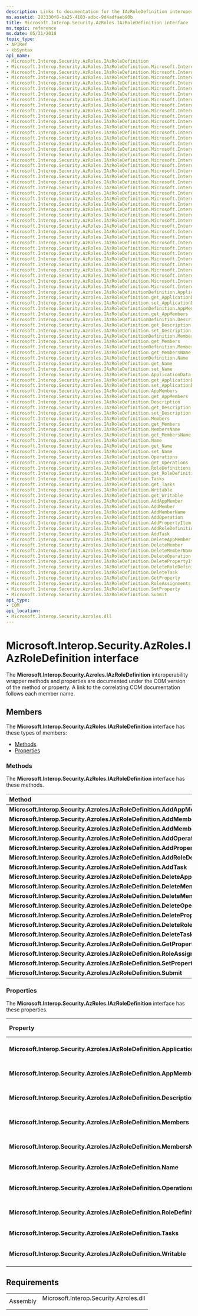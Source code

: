 ```yaml
---
description: Links to documentation for the IAzRoleDefinition interoperability wrapper methods and properties.
ms.assetid: 283330f8-ba25-4183-adbc-9d4adfaeb90b
title: Microsoft.Interop.Security.AzRoles.IAzRoleDefinition interface
ms.topic: reference
ms.date: 05/31/2018
topic_type: 
- APIRef
- kbSyntax
api_name: 
- Microsoft.Interop.Security.AzRoles.IAzRoleDefinition
- Microsoft.Interop.Security.AzRoles.IAzRoleDefinition.Microsoft.Interop.Security.Azroles.IAzRoleDefinition.AddAppMember
- Microsoft.Interop.Security.AzRoles.IAzRoleDefinition.Microsoft.Interop.Security.Azroles.IAzRoleDefinition.AddMember
- Microsoft.Interop.Security.AzRoles.IAzRoleDefinition.Microsoft.Interop.Security.Azroles.IAzRoleDefinition.AddMemberName
- Microsoft.Interop.Security.AzRoles.IAzRoleDefinition.Microsoft.Interop.Security.Azroles.IAzRoleDefinition.AddOperation
- Microsoft.Interop.Security.AzRoles.IAzRoleDefinition.Microsoft.Interop.Security.Azroles.IAzRoleDefinition.AddPropertyItem
- Microsoft.Interop.Security.AzRoles.IAzRoleDefinition.Microsoft.Interop.Security.Azroles.IAzRoleDefinition.AddRoleDefinition
- Microsoft.Interop.Security.AzRoles.IAzRoleDefinition.Microsoft.Interop.Security.Azroles.IAzRoleDefinition.AddTask
- Microsoft.Interop.Security.AzRoles.IAzRoleDefinition.Microsoft.Interop.Security.Azroles.IAzRoleDefinition.DeleteAppMember
- Microsoft.Interop.Security.AzRoles.IAzRoleDefinition.Microsoft.Interop.Security.Azroles.IAzRoleDefinition.DeleteMember
- Microsoft.Interop.Security.AzRoles.IAzRoleDefinition.Microsoft.Interop.Security.Azroles.IAzRoleDefinition.DeleteMemberName
- Microsoft.Interop.Security.AzRoles.IAzRoleDefinition.Microsoft.Interop.Security.Azroles.IAzRoleDefinition.DeleteOperation
- Microsoft.Interop.Security.AzRoles.IAzRoleDefinition.Microsoft.Interop.Security.Azroles.IAzRoleDefinition.DeletePropertyItem
- Microsoft.Interop.Security.AzRoles.IAzRoleDefinition.Microsoft.Interop.Security.Azroles.IAzRoleDefinition.DeleteRoleDefinition
- Microsoft.Interop.Security.AzRoles.IAzRoleDefinition.Microsoft.Interop.Security.Azroles.IAzRoleDefinition.DeleteTask
- Microsoft.Interop.Security.AzRoles.IAzRoleDefinition.Microsoft.Interop.Security.Azroles.IAzRoleDefinition.GetProperty
- Microsoft.Interop.Security.AzRoles.IAzRoleDefinition.Microsoft.Interop.Security.Azroles.IAzRoleDefinition.RoleAssignments
- Microsoft.Interop.Security.AzRoles.IAzRoleDefinition.Microsoft.Interop.Security.Azroles.IAzRoleDefinition.SetProperty
- Microsoft.Interop.Security.AzRoles.IAzRoleDefinition.Microsoft.Interop.Security.Azroles.IAzRoleDefinition.Submit
- Microsoft.Interop.Security.AzRoles.IAzRoleDefinition.Microsoft.Interop.Security.Azroles.IAzRoleDefinition.ApplicationData
- Microsoft.Interop.Security.AzRoles.IAzRoleDefinition.Microsoft.Interop.Security.Azroles.IAzRoleDefinition.get_ApplicationData
- Microsoft.Interop.Security.AzRoles.IAzRoleDefinition.Microsoft.Interop.Security.Azroles.IAzRoleDefinition.set_ApplicationData
- Microsoft.Interop.Security.AzRoles.IAzRoleDefinition.Microsoft.Interop.Security.Azroles.IAzRoleDefinition.AppMembers
- Microsoft.Interop.Security.AzRoles.IAzRoleDefinition.Microsoft.Interop.Security.Azroles.IAzRoleDefinition.get_AppMembers
- Microsoft.Interop.Security.AzRoles.IAzRoleDefinition.Microsoft.Interop.Security.Azroles.IAzRoleDefinition.Description
- Microsoft.Interop.Security.AzRoles.IAzRoleDefinition.Microsoft.Interop.Security.Azroles.IAzRoleDefinition.get_Description
- Microsoft.Interop.Security.AzRoles.IAzRoleDefinition.Microsoft.Interop.Security.Azroles.IAzRoleDefinition.set_Description
- Microsoft.Interop.Security.AzRoles.IAzRoleDefinition.Microsoft.Interop.Security.Azroles.IAzRoleDefinition.Members
- Microsoft.Interop.Security.AzRoles.IAzRoleDefinition.Microsoft.Interop.Security.Azroles.IAzRoleDefinition.get_Members
- Microsoft.Interop.Security.AzRoles.IAzRoleDefinition.Microsoft.Interop.Security.Azroles.IAzRoleDefinition.MembersName
- Microsoft.Interop.Security.AzRoles.IAzRoleDefinition.Microsoft.Interop.Security.Azroles.IAzRoleDefinition.get_MembersName
- Microsoft.Interop.Security.AzRoles.IAzRoleDefinition.Microsoft.Interop.Security.Azroles.IAzRoleDefinition.Name
- Microsoft.Interop.Security.AzRoles.IAzRoleDefinition.Microsoft.Interop.Security.Azroles.IAzRoleDefinition.get_Name
- Microsoft.Interop.Security.AzRoles.IAzRoleDefinition.Microsoft.Interop.Security.Azroles.IAzRoleDefinition.set_Name
- Microsoft.Interop.Security.AzRoles.IAzRoleDefinition.Microsoft.Interop.Security.Azroles.IAzRoleDefinition.Operations
- Microsoft.Interop.Security.AzRoles.IAzRoleDefinition.Microsoft.Interop.Security.Azroles.IAzRoleDefinition.get_Operations
- Microsoft.Interop.Security.AzRoles.IAzRoleDefinition.Microsoft.Interop.Security.Azroles.IAzRoleDefinition.RoleDefinitions
- Microsoft.Interop.Security.AzRoles.IAzRoleDefinition.Microsoft.Interop.Security.Azroles.IAzRoleDefinition.get_RoleDefinitions
- Microsoft.Interop.Security.AzRoles.IAzRoleDefinition.Microsoft.Interop.Security.Azroles.IAzRoleDefinition.Tasks
- Microsoft.Interop.Security.AzRoles.IAzRoleDefinition.Microsoft.Interop.Security.Azroles.IAzRoleDefinition.get_Tasks
- Microsoft.Interop.Security.AzRoles.IAzRoleDefinition.Microsoft.Interop.Security.Azroles.IAzRoleDefinition.Writable
- Microsoft.Interop.Security.AzRoles.IAzRoleDefinition.Microsoft.Interop.Security.Azroles.IAzRoleDefinition.get_Writable
- Microsoft.Interop.Security.Azroles.IAzRoleDefinitionDefinition.ApplicationData
- Microsoft.Interop.Security.Azroles.IAzRoleDefinition.get_ApplicationData
- Microsoft.Interop.Security.Azroles.IAzRoleDefinition.set_ApplicationData
- Microsoft.Interop.Security.Azroles.IAzRoleDefinitionDefinition.AppMembers
- Microsoft.Interop.Security.Azroles.IAzRoleDefinition.get_AppMembers
- Microsoft.Interop.Security.Azroles.IAzRoleDefinitionDefinition.Description
- Microsoft.Interop.Security.Azroles.IAzRoleDefinition.get_Description
- Microsoft.Interop.Security.Azroles.IAzRoleDefinition.set_Description
- Microsoft.Interop.Security.Azroles.IAzRoleDefinitionDefinition.Members
- Microsoft.Interop.Security.Azroles.IAzRoleDefinition.get_Members
- Microsoft.Interop.Security.Azroles.IAzRoleDefinitionDefinition.MembersName
- Microsoft.Interop.Security.Azroles.IAzRoleDefinition.get_MembersName
- Microsoft.Interop.Security.Azroles.IAzRoleDefinitionDefinition.Name
- Microsoft.Interop.Security.Azroles.IAzRoleDefinition.get_Name
- Microsoft.Interop.Security.Azroles.IAzRoleDefinition.set_Name
- Microsoft.Interop.Security.Azroles.IAzRoleDefinition.ApplicationData
- Microsoft.Interop.Security.Azroles.IAzRoleDefinition.get_ApplicationData
- Microsoft.Interop.Security.Azroles.IAzRoleDefinition.set_ApplicationData
- Microsoft.Interop.Security.Azroles.IAzRoleDefinition.AppMembers
- Microsoft.Interop.Security.Azroles.IAzRoleDefinition.get_AppMembers
- Microsoft.Interop.Security.Azroles.IAzRoleDefinition.Description
- Microsoft.Interop.Security.Azroles.IAzRoleDefinition.get_Description
- Microsoft.Interop.Security.Azroles.IAzRoleDefinition.set_Description
- Microsoft.Interop.Security.Azroles.IAzRoleDefinition.Members
- Microsoft.Interop.Security.Azroles.IAzRoleDefinition.get_Members
- Microsoft.Interop.Security.Azroles.IAzRoleDefinition.MembersName
- Microsoft.Interop.Security.Azroles.IAzRoleDefinition.get_MembersName
- Microsoft.Interop.Security.Azroles.IAzRoleDefinition.Name
- Microsoft.Interop.Security.Azroles.IAzRoleDefinition.get_Name
- Microsoft.Interop.Security.Azroles.IAzRoleDefinition.set_Name
- Microsoft.Interop.Security.Azroles.IAzRoleDefinition.Operations
- Microsoft.Interop.Security.Azroles.IAzRoleDefinition.get_Operations
- Microsoft.Interop.Security.Azroles.IAzRoleDefinition.RoleDefinitions
- Microsoft.Interop.Security.Azroles.IAzRoleDefinition.get_RoleDefinitions
- Microsoft.Interop.Security.Azroles.IAzRoleDefinition.Tasks
- Microsoft.Interop.Security.Azroles.IAzRoleDefinition.get_Tasks
- Microsoft.Interop.Security.Azroles.IAzRoleDefinition.Writable
- Microsoft.Interop.Security.Azroles.IAzRoleDefinition.get_Writable
- Microsoft.Interop.Security.Azroles.IAzRoleDefinition.AddAppMember
- Microsoft.Interop.Security.Azroles.IAzRoleDefinition.AddMember
- Microsoft.Interop.Security.Azroles.IAzRoleDefinition.AddMemberName
- Microsoft.Interop.Security.Azroles.IAzRoleDefinition.AddOperation
- Microsoft.Interop.Security.Azroles.IAzRoleDefinition.AddPropertyItem
- Microsoft.Interop.Security.Azroles.IAzRoleDefinition.AddRoleDefinition
- Microsoft.Interop.Security.Azroles.IAzRoleDefinition.AddTask
- Microsoft.Interop.Security.Azroles.IAzRoleDefinition.DeleteAppMember
- Microsoft.Interop.Security.Azroles.IAzRoleDefinition.DeleteMember
- Microsoft.Interop.Security.Azroles.IAzRoleDefinition.DeleteMemberName
- Microsoft.Interop.Security.Azroles.IAzRoleDefinition.DeleteOperation
- Microsoft.Interop.Security.Azroles.IAzRoleDefinition.DeletePropertyItem
- Microsoft.Interop.Security.Azroles.IAzRoleDefinition.DeleteRoleDefinition
- Microsoft.Interop.Security.Azroles.IAzRoleDefinition.DeleteTask
- Microsoft.Interop.Security.Azroles.IAzRoleDefinition.GetProperty
- Microsoft.Interop.Security.Azroles.IAzRoleDefinition.RoleAssignments
- Microsoft.Interop.Security.Azroles.IAzRoleDefinition.SetProperty
- Microsoft.Interop.Security.Azroles.IAzRoleDefinition.Submit
api_type: 
- COM
api_location: 
- Microsoft.Interop.Security.Azroles.dll
---
```


# Microsoft.Interop.Security.AzRoles.IAzRoleDefinition interface

The **Microsoft.Interop.Security.Azroles.IAzRoleDefinition** interoperability wrapper methods and properties are documented under the COM version of the method or property. A link to the correlating COM documentation follows each member name.

## Members

The **Microsoft.Interop.Security.AzRoles.IAzRoleDefinition** interface has these types of members:

-   [Methods](#methods)
-   [Properties](#properties)

### Methods

The **Microsoft.Interop.Security.AzRoles.IAzRoleDefinition** interface has these methods.



| Method                                                                        | Description                                                                                          |
|:------------------------------------------------------------------------------|:-----------------------------------------------------------------------------------------------------|
| **Microsoft.Interop.Security.Azroles.IAzRoleDefinition.AddAppMember**         | [**IAzRole::AddAppMember**](/windows/desktop/api/Azroles/nf-azroles-iazrole-addappmember)<br/>                                     |
| **Microsoft.Interop.Security.Azroles.IAzRoleDefinition.AddMember**            | [**IAzRole::AddMember**](/windows/desktop/api/Azroles/nf-azroles-iazrole-addmember)<br/>                                           |
| **Microsoft.Interop.Security.Azroles.IAzRoleDefinition.AddMemberName**        | [**IAzRole::AddMemberName**](/windows/desktop/api/Azroles/nf-azroles-iazrole-addmembername)<br/>                                   |
| **Microsoft.Interop.Security.Azroles.IAzRoleDefinition.AddOperation**         | [**IAzRole::AddOperation**](/windows/desktop/api/Azroles/nf-azroles-iazrole-addoperation)<br/>                                     |
| **Microsoft.Interop.Security.Azroles.IAzRoleDefinition.AddPropertyItem**      | [**IAzRole::AddPropertyItem**](/windows/desktop/api/Azroles/nf-azroles-iazrole-addpropertyitem)<br/>                               |
| **Microsoft.Interop.Security.Azroles.IAzRoleDefinition.AddRoleDefinition**    | [**IAzRoleDefinition::AddRoleDefinition**](/windows/desktop/api/Azroles/nf-azroles-iazroledefinition-addroledefinition)<br/>       |
| **Microsoft.Interop.Security.Azroles.IAzRoleDefinition.AddTask**              | [**IAzRole::AddTask**](/windows/desktop/api/Azroles/nf-azroles-iazrole-addtask)<br/>                                               |
| **Microsoft.Interop.Security.Azroles.IAzRoleDefinition.DeleteAppMember**      | [**IAzRole::DeleteAppMember**](/windows/desktop/api/Azroles/nf-azroles-iazrole-deleteappmember)<br/>                               |
| **Microsoft.Interop.Security.Azroles.IAzRoleDefinition.DeleteMember**         | [**IAzRole::DeleteMember**](/windows/desktop/api/Azroles/nf-azroles-iazrole-deletemember)<br/>                                     |
| **Microsoft.Interop.Security.Azroles.IAzRoleDefinition.DeleteMemberName**     | [**IAzRole::DeleteMemberName**](/windows/desktop/api/Azroles/nf-azroles-iazrole-deletemembername)<br/>                             |
| **Microsoft.Interop.Security.Azroles.IAzRoleDefinition.DeleteOperation**      | [**IAzRole::DeleteOperation**](/windows/desktop/api/Azroles/nf-azroles-iazrole-deleteoperation)<br/>                               |
| **Microsoft.Interop.Security.Azroles.IAzRoleDefinition.DeletePropertyItem**   | [**IAzRole::DeletePropertyItem**](/windows/desktop/api/Azroles/nf-azroles-iazrole-deletepropertyitem)<br/>                         |
| **Microsoft.Interop.Security.Azroles.IAzRoleDefinition.DeleteRoleDefinition** | [**IAzRoleDefinition::DeleteRoleDefinition**](/windows/desktop/api/Azroles/nf-azroles-iazroledefinition-deleteroledefinition)<br/> |
| **Microsoft.Interop.Security.Azroles.IAzRoleDefinition.DeleteTask**           | [**IAzRole::DeleteTask**](/windows/desktop/api/Azroles/nf-azroles-iazrole-deletetask)<br/>                                         |
| **Microsoft.Interop.Security.Azroles.IAzRoleDefinition.GetProperty**          | [**IAzRole::GetProperty**](/windows/desktop/api/Azroles/nf-azroles-iazrole-getproperty)<br/>                                       |
| **Microsoft.Interop.Security.Azroles.IAzRoleDefinition.RoleAssignments**      | [**IAzRoleDefinition::RoleAssignments**](/windows/desktop/api/Azroles/nf-azroles-iazroledefinition-roleassignments)<br/>           |
| **Microsoft.Interop.Security.Azroles.IAzRoleDefinition.SetProperty**          | [**IAzRole::SetProperty**](/windows/desktop/api/Azroles/nf-azroles-iazrole-setproperty)<br/>                                       |
| **Microsoft.Interop.Security.Azroles.IAzRoleDefinition.Submit**               | [**IAzRole::Submit**](/windows/desktop/api/Azroles/nf-azroles-iazrole-submit)<br/>                                                 |



 

### Properties

The **Microsoft.Interop.Security.AzRoles.IAzRoleDefinition** interface has these properties.



| Property                                                                            | Access type           | Description                                                                                           |
|:------------------------------------------------------------------------------------|:----------------------|:------------------------------------------------------------------------------------------------------|
| **Microsoft.Interop.Security.Azroles.IAzRoleDefinition.ApplicationData**<br/> | Read/write<br/> | [**ApplicationData Property of IAzRole**](/windows/desktop/api/Azroles/nf-azroles-iazrole-get_applicationdata)<br/>                     |
| **Microsoft.Interop.Security.Azroles.IAzRoleDefinition.AppMembers**<br/>      | Read-only<br/>  | [**AppMembers Property of IAzRole**](/windows/desktop/api/Azroles/nf-azroles-iazrole-get_appmembers)<br/>                               |
| **Microsoft.Interop.Security.Azroles.IAzRoleDefinition.Description**<br/>     | Read/write<br/> | [**Description Property of IAzRole**](/windows/desktop/api/Azroles/nf-azroles-iazrole-get_description)<br/>                             |
| **Microsoft.Interop.Security.Azroles.IAzRoleDefinition.Members**<br/>         | Read-only<br/>  | [**Members Property of IAzRole**](/windows/desktop/api/Azroles/nf-azroles-iazrole-get_members)<br/>                                     |
| **Microsoft.Interop.Security.Azroles.IAzRoleDefinition.MembersName**<br/>     | Read-only<br/>  | [**MembersName Property of IAzRole**](/windows/desktop/api/Azroles/nf-azroles-iazrole-get_membersname)<br/>                             |
| **Microsoft.Interop.Security.Azroles.IAzRoleDefinition.Name**<br/>            | Read/write<br/> | [**Name Property of IAzRole**](/windows/desktop/api/Azroles/nf-azroles-iazrole-get_name)<br/>                                           |
| **Microsoft.Interop.Security.Azroles.IAzRoleDefinition.Operations**<br/>      | Read-only<br/>  | [**Operations Property of IAzRole**](/windows/desktop/api/Azroles/nf-azroles-iazrole-get_operations)<br/>                               |
| **Microsoft.Interop.Security.Azroles.IAzRoleDefinition.RoleDefinitions**<br/> | Read-only<br/>  | [**RoleDefinitions Property of IAzRoleDefinition**](/windows/desktop/api/Azroles/nf-azroles-iazroledefinition-get_roledefinitions)<br/> |
| **Microsoft.Interop.Security.Azroles.IAzRoleDefinition.Tasks**<br/>           | Read-only<br/>  | [**Tasks Property of IAzRole**](/windows/desktop/api/Azroles/nf-azroles-iazrole-get_tasks)<br/>                                         |
| **Microsoft.Interop.Security.Azroles.IAzRoleDefinition.Writable**<br/>        | Read-only<br/>  | [**Writable Property of IAzRole**](/windows/desktop/api/Azroles/nf-azroles-iazrole-get_writable)<br/>                                   |



 

## Requirements



|                     |                                                                                                                   |
|---------------------|-------------------------------------------------------------------------------------------------------------------|
| Assembly<br/> | <dl> <dt>Microsoft.Interop.Security.Azroles.dll</dt> </dl> |



 

 




